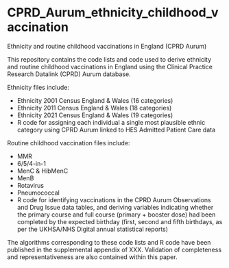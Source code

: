 # CPRD_Aurum_ethnicity_childhood_vaccination
Ethnicity and routine childhood vaccinations in England (CPRD Aurum)

This repository contains the code lists and code used to derive ethnicity and routine childhood vaccinations in England using the Clinical Practice Research Datalink (CPRD) Aurum database. 

Ethnicity files include:
- Ethnicity 2001 Census England & Wales (16 categories)
- Ethnicity 2011 Census England & Wales (18 categories)
- Ethnicity 2021 Census England & Wales (19 categories)
- R code for assigning each individual a single most plausible ethnic category using CPRD Aurum linked to HES Admitted Patient Care data

Routine childhood vaccination files include:
- MMR
- 6/5/4-in-1
- MenC & HibMenC
- MenB
- Rotavirus
- Pneumococcal
- R code for identifying vaccinations in the CPRD Aurum Observations and Drug Issue data tables, and deriving variables indicating whether the primary course and full course (primary + booster dose) had been completed by the expected birthday (first, second and fifth birthdays, as per the UKHSA/NHS Digital annual statistical reports)

The algorithms corresponding to these code lists and R code have been published in the supplemental appendix of XXX. Validation of completeness and representativeness are also contained within this paper. 

